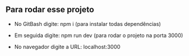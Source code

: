 ## Para rodar esse projeto

- No GitBash digite: npm i 
(para instalar todas dependências)

- Em seguida digite: npm run dev
(para rodar o projeto na porta 3000)

- No navegador digite a URL: localhost:3000


